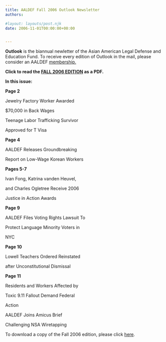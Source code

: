 ```yaml
---
title: AALDEF Fall 2006 Outlook Newsletter
authors: 

#layout: layouts/post.njk
date: 2006-11-01T00:00:00+00:00


---
```


**Outlook** is the biannual newletter of the Asian American Legal Defense and Education Fund. To receive every edition of Outlook in the mail, please consider an AALDEF [membership.][2]

**Click to read the [FALL 2006 EDITION][3] as a PDF.**

**In this issue:**

**Page 2**

Jewelry Factory Worker Awarded

$70,000 in Back Wages

Teenage Labor Trafficking Survivor

Approved for T Visa

**Page 4**

AALDEF Releases Groundbreaking

Report on Low-Wage Korean Workers

**Pages 5-7**

Ivan Fong, Katrina vanden Heuvel,

and Charles Ogletree Receive 2006

Justice in Action Awards

**Page 9**

AALDEF Files Voting Rights Lawsuit To

Protect Language Minority Voters in

NYC

**Page 10**

Lowell Teachers Ordered Reinstated

after Unconstitutional Dismissal

**Page 11**

Residents and Workers Affected by

Toxic 9.11 Fallout Demand Federal

Action

AALDEF Joins Amicus Brief

Challenging NSA Wiretapping

To download a copy of the Fall 2006 edition, please click [here][3].

[2]: /take-action/donate/

[3]: /uploads/pdf/AALDEFOutlook_Fall_2006.pdf

